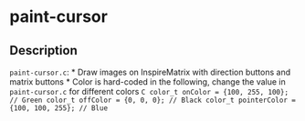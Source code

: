 # paint-cursor

## Description
`paint-cursor.c`:
    * Draw images on InspireMatrix with direction buttons and matrix buttons
    * Color is hard-coded in the following, change the value in ```paint-cursor.c``` for different colors
    ```C
    color_t onColor = {100, 255, 100}; // Green
    color_t offColor = {0, 0, 0}; // Black
    color_t pointerColor = {100, 100, 255}; // Blue
    ```
